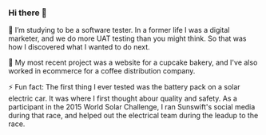 ### Hi there 👋

🌱 I’m studying to be a software tester. In a former life I was a digital marketer, and we do more UAT testing than you might think. So that was how I discovered what I wanted to do next.

🔭 My most recent project was a website for a cupcake bakery, and I've also worked in ecommerce for a coffee distribution company. 

⚡ Fun fact: The first thing I ever tested was the battery pack on a solar electric car. It was where I first thought abour quality and safety. As a participant in the 2015 World Solar Challenge, I ran Sunswift's social media during that race, and helped out the electrical team during the leadup to the race. 

<!--
**ashleygraf101/ashleygraf101** is a ✨ _special_ ✨ repository because its `README.md` (this file) appears on your GitHub profile.

Here are some ideas to get you started:

- 🔭 I’m currently working on ...
- 🌱 I’m currently learning ...
- 👯 I’m looking to collaborate on ...
- 🤔 I’m looking for help with ...
- 💬 Ask me about ...
- 📫 How to reach me: ...
- 😄 Pronouns: ...
- ⚡ Fun fact: ...
-->
